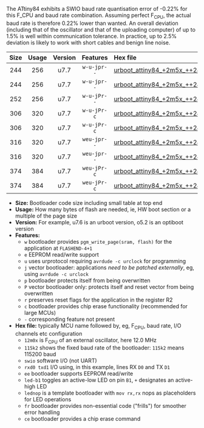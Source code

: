 The ATtiny84 exhibits a SWIO baud rate quantisation error of -0.22% for this F_CPU and baud rate combination. Assuming perfect F<sub>CPU</sub>, the actual baud rate is therefore 0.22% lower than wanted. An overall deviation (including that of the oscillator and that of the uploading computer) of up to 1.5% is well within communication tolerance. In practice, up to 2.5% deviation is likely to work with short cables and benign line noise.

|Size|Usage|Version|Features|Hex file|
|:-:|:-:|:-:|:-:|:--|
|244|256|u7.7|`w-u-jpr--`|[urboot_attiny84_+2m5x_++28k8_swio_rxa3_txa2_led+a4.hex](https://raw.githubusercontent.com/stefanrueger/urboot.hex/main/mcus/attiny84/external_oscillator/fcpu_+2m5x/br_++28k8/urboot_attiny84_+2m5x_++28k8_swio_rxa3_txa2_led+a4.hex)|
|244|256|u7.7|`w-u-jpr--`|[urboot_attiny84_+2m5x_++28k8_swio_rxa3_txa2_lednop.hex](https://raw.githubusercontent.com/stefanrueger/urboot.hex/main/mcus/attiny84/external_oscillator/fcpu_+2m5x/br_++28k8/urboot_attiny84_+2m5x_++28k8_swio_rxa3_txa2_lednop.hex)|
|252|256|u7.7|`w-u-jPr--`|[urboot_attiny84_+2m5x_++28k8_swio_rxa3_txa2.hex](https://raw.githubusercontent.com/stefanrueger/urboot.hex/main/mcus/attiny84/external_oscillator/fcpu_+2m5x/br_++28k8/urboot_attiny84_+2m5x_++28k8_swio_rxa3_txa2.hex)|
|306|320|u7.7|`w-u-jPr-c`|[urboot_attiny84_+2m5x_++28k8_swio_rxa3_txa2_led+a4_fr_ce.hex](https://raw.githubusercontent.com/stefanrueger/urboot.hex/main/mcus/attiny84/external_oscillator/fcpu_+2m5x/br_++28k8/urboot_attiny84_+2m5x_++28k8_swio_rxa3_txa2_led+a4_fr_ce.hex)|
|306|320|u7.7|`w-u-jPr-c`|[urboot_attiny84_+2m5x_++28k8_swio_rxa3_txa2_lednop_fr_ce.hex](https://raw.githubusercontent.com/stefanrueger/urboot.hex/main/mcus/attiny84/external_oscillator/fcpu_+2m5x/br_++28k8/urboot_attiny84_+2m5x_++28k8_swio_rxa3_txa2_lednop_fr_ce.hex)|
|316|320|u7.7|`weu-jpr--`|[urboot_attiny84_+2m5x_++28k8_swio_rxa3_txa2_ee_led+a4.hex](https://raw.githubusercontent.com/stefanrueger/urboot.hex/main/mcus/attiny84/external_oscillator/fcpu_+2m5x/br_++28k8/urboot_attiny84_+2m5x_++28k8_swio_rxa3_txa2_ee_led+a4.hex)|
|316|320|u7.7|`weu-jpr--`|[urboot_attiny84_+2m5x_++28k8_swio_rxa3_txa2_ee_lednop.hex](https://raw.githubusercontent.com/stefanrueger/urboot.hex/main/mcus/attiny84/external_oscillator/fcpu_+2m5x/br_++28k8/urboot_attiny84_+2m5x_++28k8_swio_rxa3_txa2_ee_lednop.hex)|
|374|384|u7.7|`weu-jPr-c`|[urboot_attiny84_+2m5x_++28k8_swio_rxa3_txa2_ee_led+a4_fr_ce.hex](https://raw.githubusercontent.com/stefanrueger/urboot.hex/main/mcus/attiny84/external_oscillator/fcpu_+2m5x/br_++28k8/urboot_attiny84_+2m5x_++28k8_swio_rxa3_txa2_ee_led+a4_fr_ce.hex)|
|374|384|u7.7|`weu-jPr-c`|[urboot_attiny84_+2m5x_++28k8_swio_rxa3_txa2_ee_lednop_fr_ce.hex](https://raw.githubusercontent.com/stefanrueger/urboot.hex/main/mcus/attiny84/external_oscillator/fcpu_+2m5x/br_++28k8/urboot_attiny84_+2m5x_++28k8_swio_rxa3_txa2_ee_lednop_fr_ce.hex)|

- **Size:** Bootloader code size including small table at top end
- **Usage:** How many bytes of flash are needed, ie, HW boot section or a multiple of the page size
- **Version:** For example, u7.6 is an urboot version, o5.2 is an optiboot version
- **Features:**
  + `w` bootloader provides `pgm_write_page(sram, flash)` for the application at `FLASHEND-4+1`
  + `e` EEPROM read/write support
  + `u` uses urprotocol requiring `avrdude -c urclock` for programming
  + `j` vector bootloader: applications *need to be patched externally*, eg, using `avrdude -c urclock`
  + `p` bootloader protects itself from being overwritten
  + `P` vector bootloader only: protects itself and reset vector from being overwritten
  + `r` preserves reset flags for the application in the register R2
  + `c` bootloader provides chip erase functionality (recommended for large MCUs)
  + `-` corresponding feature not present
- **Hex file:** typically MCU name followed by, eg, F<sub>CPU</sub>, baud rate, I/O channels etc configuration
  + `12m0x` is F<sub>CPU</sub> of an external oscillator, here 12.0 MHz
  + `115k2` shows the fixed baud rate of the bootloader: `115k2` means 115200 baud
  + `swio` software I/O (not UART)
  + `rxd0 txd1` I/O using, in this example, lines RX `D0` and TX `D1`
  + `ee` bootloader supports EEPROM read/write
  + `led-b1` toggles an active-low LED on pin `B1`, `+` designates an active-high LED
  + `lednop` is a template bootloader with `mov rx,rx` nops as placeholders for LED operations
  + `fr` bootloader provides non-essential code ("frills") for smoother error handling
  + `ce` bootloader provides a chip erase command

